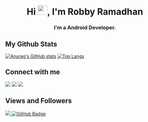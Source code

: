 <h1 align="center">Hi <img src="https://raw.githubusercontent.com/MartinHeinz/MartinHeinz/master/wave.gif" width="30px">, I'm Robby Ramadhan</h1>
<h3 align="center">I'm a Android Developer.</h3>
 
## My Github Stats
[![Anurag's GitHub stats](https://github-readme-stats.vercel.app/api?username=robbyrama1st)](https://github.com/robbyrama1st/github-readme-stats)
[![Top Langs](https://github-readme-stats.vercel.app/api/top-langs/?username=robbyrama1st)](https://github.com/robbyrama1st/github-readme-stats)

## Connect with me
<p align="left">

<a href = "https://www.linkedin.com/in/robby-ramadhan/"><img src="https://img.icons8.com/fluent/48/000000/linkedin.png"/></a>
<a href = "https://twitter.com/robbyramadhan94"><img src="https://img.icons8.com/fluent/48/000000/twitter.png"/></a>
<a href = "https://www.instagram.com/robbyramadhan86/"><img src="https://img.icons8.com/fluent/48/000000/instagram-new.png"/></a>

</p>

## Views and Followers
<a href="https://github.com/Meghna-DAS/github-profile-views-counter">
    <img src="https://komarev.com/ghpvc/?username=robbyrama1st">
</a>
<a href="https://github.com/robbyrama1st?tab=followers"><img src="https://img.shields.io/github/followers/robbyrama1st?label=Followers&style=social" alt="GitHub Badge"></a>

